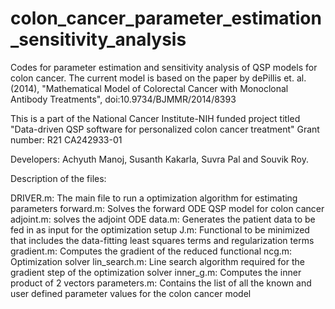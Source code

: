 # colon_cancer_parameter_estimation_sensitivity_analysis
Codes for parameter estimation and sensitivity analysis of QSP models for colon cancer. 
The current model is based on the paper by dePillis et. al. (2014), "Mathematical Model of Colorectal Cancer with Monoclonal Antibody Treatments", doi:10.9734/BJMMR/2014/8393 

This is a part of the National Cancer Institute-NIH funded project titled "Data-driven QSP software for personalized colon cancer treatment"
Grant number: R21 CA242933-01

Developers: Achyuth Manoj, Susanth Kakarla, Suvra Pal and Souvik Roy.

Description of the files:

DRIVER.m: The main file to run a optimization algorithm for estimating parameters
forward.m: Solves the forward ODE QSP model for colon cancer
adjoint.m: solves the adjoint ODE 
data.m: Generates the patient data to be fed in as input for the optimization setup
J.m: Functional to be minimized that includes the data-fitting least squares terms and regularization terms
gradient.m: Computes the gradient of the reduced functional
ncg.m: Optimization solver
lin_search.m: Line search algorithm required for the gradient step of the optimization solver
inner_g.m: Computes the inner product of 2 vectors
parameters.m: Contains the list of all the known and user defined parameter values for the colon cancer model
